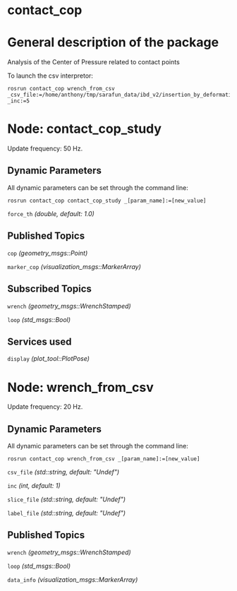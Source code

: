 contact_cop
====================

# General description of the package
Analysis of the Center of Pressure related to contact points
<!--- protected region package descripion begin -->

To launch the csv interpretor:
```
rosrun contact_cop wrench_from_csv _csv_file:=/home/anthony/tmp/sarafun_data/ibd_v2/insertion_by_deformation_annotated_data/data01_split/wrench_0.csv _inc:=5
```

<!--- protected region package descripion end -->

<!--- todo How to handle the image generation -->
<!--- <img src="./model/wrench_from_csv.png" width="300px" />-->

# Node: contact_cop_study
Update frequency: 50 Hz.

<!--- protected region contact_cop_study begin -->
<!--- protected region contact_cop_study end -->

## Dynamic Parameters
All dynamic parameters can be set through the command line:
```
rosrun contact_cop contact_cop_study _[param_name]:=[new_value]
```
`force_th` *(double, default: 1.0)*
<!--- protected region force_th begin -->
<!--- protected region force_th end -->

## Published Topics
`cop` *(geometry_msgs::Point)*
<!--- protected region cop begin -->
<!--- protected region cop end -->
`marker_cop` *(visualization_msgs::MarkerArray)*
<!--- protected region marker_cop begin -->
<!--- protected region marker_cop end -->

## Subscribed Topics
`wrench` *(geometry_msgs::WrenchStamped)*
<!--- protected region wrench begin -->
<!--- protected region wrench end -->
`loop` *(std_msgs::Bool)*
<!--- protected region loop begin -->
<!--- protected region loop end -->

## Services used
`display` *(plot_tool::PlotPose)*
<!--- protected region service client display begin -->
<!--- protected region service client display end -->

# Node: wrench_from_csv
Update frequency: 20 Hz.

<!--- protected region wrench_from_csv begin -->
<!--- protected region wrench_from_csv end -->

## Dynamic Parameters
All dynamic parameters can be set through the command line:
```
rosrun contact_cop wrench_from_csv _[param_name]:=[new_value]
```
`csv_file` *(std::string, default: "Undef")*
<!--- protected region csv_file begin -->
<!--- protected region csv_file end -->
`inc` *(int, default: 1)*
<!--- protected region inc begin -->
<!--- protected region inc end -->
`slice_file` *(std::string, default: "Undef")*
<!--- protected region slice_file begin -->
<!--- protected region slice_file end -->
`label_file` *(std::string, default: "Undef")*
<!--- protected region label_file begin -->
<!--- protected region label_file end -->

## Published Topics
`wrench` *(geometry_msgs::WrenchStamped)*
<!--- protected region wrench begin -->
<!--- protected region wrench end -->
`loop` *(std_msgs::Bool)*
<!--- protected region loop begin -->
<!--- protected region loop end -->
`data_info` *(visualization_msgs::MarkerArray)*
<!--- protected region data_info begin -->
<!--- protected region data_info end -->

